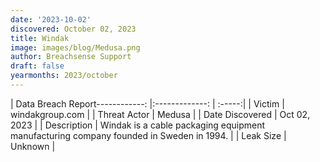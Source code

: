 ```yaml
---
date: '2023-10-02'
discovered: October 02, 2023
title: Windak
image: images/blog/Medusa.png
author: Breachsense Support
draft: false
yearmonths: 2023/october
---
```


| Data Breach Report------------:     |:-------------:    | :-----:|
| Victim      | windakgroup.com      | 
| Threat Actor      | Medusa      | 
| Date Discovered      | Oct 02, 2023      | 
| Description      | Windak is a cable packaging equipment manufacturing company founded in Sweden in 1994.      | 
| Leak Size      | Unknown      | 

